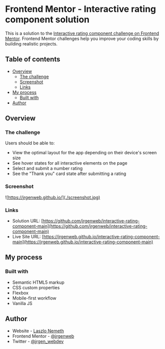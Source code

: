 # Frontend Mentor - Interactive rating component solution

This is a solution to the [Interactive rating component challenge on Frontend Mentor](https://www.frontendmentor.io/challenges/interactive-rating-component-koxpeBUmI). Frontend Mentor challenges help you improve your coding skills by building realistic projects.

## Table of contents

- [Overview](#overview)
  - [The challenge](#the-challenge)
  - [Screenshot](#screenshot)
  - [Links](#links)
- [My process](#my-process)
  - [Built with](#built-with)
- [Author](#author)

## Overview

### The challenge

Users should be able to:

- View the optimal layout for the app depending on their device's screen size
- See hover states for all interactive elements on the page
- Select and submit a number rating
- See the "Thank you" card state after submitting a rating

### Screenshot

![https://jrgenweb.github.io/](./screenshot.jpg)

### Links

- Solution URL: [https://github.com/jrgenweb/interactive-rating-component-main](https://github.com/jrgenweb/interactive-rating-component-main)
- Live Site URL: [https://jrgenweb.github.io/interactive-rating-component-main](https://jrgenweb.github.io/interactive-rating-component-main)

## My process

### Built with

- Semantic HTML5 markup
- CSS custom properties
- Flexbox
- Mobile-first workflow
- Vanilla JS

## Author

- Website - [Laszlo Nemeth](https://jrgenweb.github.io)
- Frontend Mentor - [@jrgenweb](https://www.frontendmentor.io/profile/jrgenweb)
- Twitter - [@jrgen_webdev](https://www.twitter.com/jrgen_webdev)
